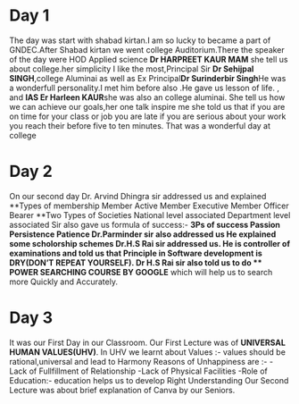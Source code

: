
# Day 1
The day was start with shabad kirtan.I am so lucky to became a part of GNDEC.After Shabad kirtan we went college Auditorium.There the speaker of the day were HOD Applied science **Dr HARPREET KAUR MAM** she tell us about college.her simplicity I like the most,Principal Sir **Dr Sehijpal SINGH**,college Aluminai as well as Ex Principal**Dr Surinderbir Singh**He was a wonderfull personality.I met him before also .He gave us lesson of life. , and **IAS Er Harleen KAUR**she was also an  college aluminai. She tell us how we can achieve our goals,her one talk inspire me she told us  that if you are on time for your class or job you are late if you are serious about your work you reach their before five to ten minutes.
That was a wonderful day at college
# Day 2
On our second day Dr. Arvind Dhingra sir addressed us and explained
**Types of membership
Member
Active Member
Executive Member
Officer Bearer
**Two Types of Societies
National level associated
Department level associated
Sir also gave us formula of success:-
**3Ps of success
Passion
Persistence
Patience
**Dr.Parminder sir** also addressed us He explained some scholorship schemes
**Dr.H.S Rai sir** addressed us. He is controller of examinations and told us that Principle in Software development is DRY(DON’T REPEAT YOURSELF).
Dr H.S Rai sir also told us to do ** POWER SEARCHING COURSE BY GOOGLE** which will help us to search more Quickly and Accurately.
# Day 3
It was our First Day in our Classroom. Our First Lecture was of **UNIVERSAL HUMAN VALUES(UHV)**.
In UHV we learnt about
Values :-
values should be rational,universal and lead to Harmony
Reasons of Unhappiness are :-
-Lack of Fullfillment of Relationship
-Lack of Physical Facilities
-Role of Education:-
education helps us to develop Right Understanding
Our Second Lecture was about brief explanation of Canva by our Seniors.

